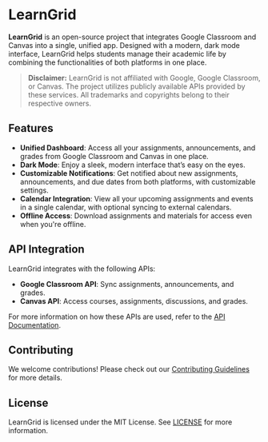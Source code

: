 # LearnGrid

**LearnGrid** is an open-source project that integrates Google Classroom and Canvas into a single, unified app. Designed with a modern, dark mode interface, LearnGrid helps students manage their academic life by combining the functionalities of both platforms in one place. 

> **Disclaimer:** LearnGrid is not affiliated with Google, Google Classroom, or Canvas. The project utilizes publicly available APIs provided by these services. All trademarks and copyrights belong to their respective owners.

## Features

- **Unified Dashboard**: Access all your assignments, announcements, and grades from Google Classroom and Canvas in one place.
- **Dark Mode**: Enjoy a sleek, modern interface that’s easy on the eyes.
- **Customizable Notifications**: Get notified about new assignments, announcements, and due dates from both platforms, with customizable settings.
- **Calendar Integration**: View all your upcoming assignments and events in a single calendar, with optional syncing to external calendars.
- **Offline Access**: Download assignments and materials for access even when you're offline.

## API Integration

LearnGrid integrates with the following APIs:

- **Google Classroom API**: Sync assignments, announcements, and grades.
- **Canvas API**: Access courses, assignments, discussions, and grades.

For more information on how these APIs are used, refer to the [API Documentation](docs/api_integration.md).

## Contributing

We welcome contributions! Please check out our [Contributing Guidelines](CONTRIBUTING.md) for more details.

## License

LearnGrid is licensed under the MIT License. See [LICENSE](LICENSE) for more information.
